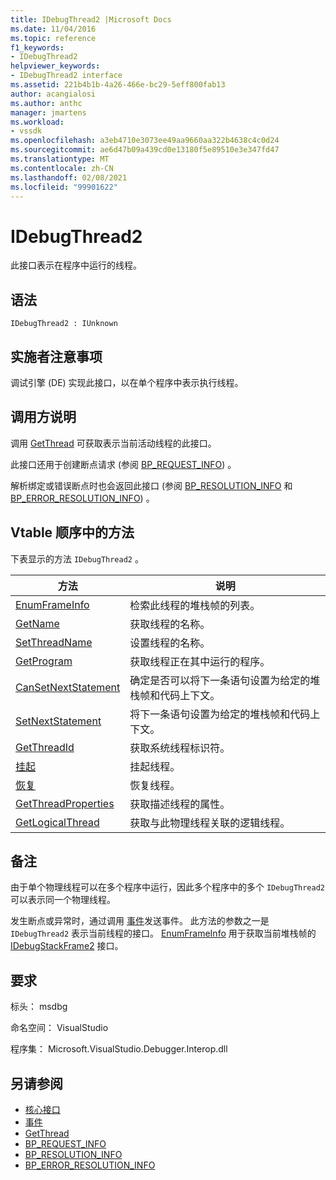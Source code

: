 ```yaml
---
title: IDebugThread2 |Microsoft Docs
ms.date: 11/04/2016
ms.topic: reference
f1_keywords:
- IDebugThread2
helpviewer_keywords:
- IDebugThread2 interface
ms.assetid: 221b4b1b-4a26-466e-bc29-5eff800fab13
author: acangialosi
ms.author: anthc
manager: jmartens
ms.workload:
- vssdk
ms.openlocfilehash: a3eb4710e3073ee49aa9660aa322b4638c4c0d24
ms.sourcegitcommit: ae6d47b09a439cd0e13180f5e89510e3e347fd47
ms.translationtype: MT
ms.contentlocale: zh-CN
ms.lasthandoff: 02/08/2021
ms.locfileid: "99901622"
---
```

# <a name="idebugthread2"></a>IDebugThread2
此接口表示在程序中运行的线程。

## <a name="syntax"></a>语法

```
IDebugThread2 : IUnknown
```

## <a name="notes-for-implementers"></a>实施者注意事项
 调试引擎 (DE) 实现此接口，以在单个程序中表示执行线程。

## <a name="notes-for-callers"></a>调用方说明
 调用 [GetThread](../../../extensibility/debugger/reference/idebugstackframe2-getthread.md) 可获取表示当前活动线程的此接口。

 此接口还用于创建断点请求 (参阅 [BP_REQUEST_INFO](../../../extensibility/debugger/reference/bp-request-info.md)) 。

 解析绑定或错误断点时也会返回此接口 (参阅 [BP_RESOLUTION_INFO](../../../extensibility/debugger/reference/bp-resolution-info.md) 和 [BP_ERROR_RESOLUTION_INFO](../../../extensibility/debugger/reference/bp-error-resolution-info.md)) 。

## <a name="methods-in-vtable-order"></a>Vtable 顺序中的方法
 下表显示的方法 `IDebugThread2` 。

|方法|说明|
|------------|-----------------|
|[EnumFrameInfo](../../../extensibility/debugger/reference/idebugthread2-enumframeinfo.md)|检索此线程的堆栈帧的列表。|
|[GetName](../../../extensibility/debugger/reference/idebugthread2-getname.md)|获取线程的名称。|
|[SetThreadName](../../../extensibility/debugger/reference/idebugthread2-setthreadname.md)|设置线程的名称。|
|[GetProgram](../../../extensibility/debugger/reference/idebugthread2-getprogram.md)|获取线程正在其中运行的程序。|
|[CanSetNextStatement](../../../extensibility/debugger/reference/idebugthread2-cansetnextstatement.md)|确定是否可以将下一条语句设置为给定的堆栈帧和代码上下文。|
|[SetNextStatement](../../../extensibility/debugger/reference/idebugthread2-setnextstatement.md)|将下一条语句设置为给定的堆栈帧和代码上下文。|
|[GetThreadId](../../../extensibility/debugger/reference/idebugthread2-getthreadid.md)|获取系统线程标识符。|
|[挂起](../../../extensibility/debugger/reference/idebugthread2-suspend.md)|挂起线程。|
|[恢复](../../../extensibility/debugger/reference/idebugthread2-resume.md)|恢复线程。|
|[GetThreadProperties](../../../extensibility/debugger/reference/idebugthread2-getthreadproperties.md)|获取描述线程的属性。|
|[GetLogicalThread](../../../extensibility/debugger/reference/idebugthread2-getlogicalthread.md)|获取与此物理线程关联的逻辑线程。|

## <a name="remarks"></a>备注
 由于单个物理线程可以在多个程序中运行，因此多个程序中的多个 `IDebugThread2` 可以表示同一个物理线程。

 发生断点或异常时，通过调用 [事件](../../../extensibility/debugger/reference/idebugeventcallback2-event.md)发送事件。 此方法的参数之一是 `IDebugThread2` 表示当前线程的接口。 [EnumFrameInfo](../../../extensibility/debugger/reference/idebugthread2-enumframeinfo.md) 用于获取当前堆栈帧的 [IDebugStackFrame2](../../../extensibility/debugger/reference/idebugstackframe2.md) 接口。

## <a name="requirements"></a>要求
 标头： msdbg

 命名空间： VisualStudio

 程序集： Microsoft.VisualStudio.Debugger.Interop.dll

## <a name="see-also"></a>另请参阅
- [核心接口](../../../extensibility/debugger/reference/core-interfaces.md)
- [事件](../../../extensibility/debugger/reference/idebugeventcallback2-event.md)
- [GetThread](../../../extensibility/debugger/reference/idebugstackframe2-getthread.md)
- [BP_REQUEST_INFO](../../../extensibility/debugger/reference/bp-request-info.md)
- [BP_RESOLUTION_INFO](../../../extensibility/debugger/reference/bp-resolution-info.md)
- [BP_ERROR_RESOLUTION_INFO](../../../extensibility/debugger/reference/bp-error-resolution-info.md)
